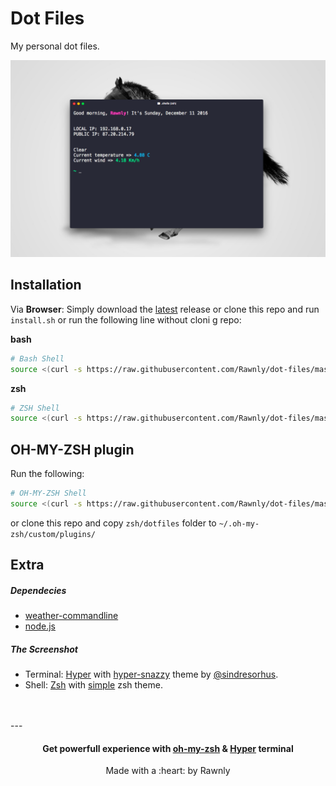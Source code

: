 # Dot Files
My personal dot files.

![alt](img/screenshot.png)

## Installation
<!--

Via **Node.js**:
```bash
	npm install OSX-SETUP
```

-->
Via **Browser**:
Simply download the [latest][lat] release or clone this repo and run `install.sh` or run the following line without cloni g repo:

**bash**
```bash
# Bash Shell
source <(curl -s https://raw.githubusercontent.com/Rawnly/dot-files/master/.installers/remote/_bash.sh)
```

**zsh**
```bash
# ZSH Shell
source <(curl -s https://raw.githubusercontent.com/Rawnly/dot-files/master/.installers/remote/_zsh.sh)
```

## OH-MY-ZSH plugin
Run the following:

```bash
# OH-MY-ZSH Shell
source <(curl -s https://raw.githubusercontent.com/Rawnly/dot-files/master/.installers/remote/_oh-my-zsh.sh)
```

or clone this repo and copy `zsh/dotfiles` folder to `~/.oh-my-zsh/custom/plugins/`


Extra
---
##### Dependecies
* [weather-commandline](http://github.com/rawnly/weather-commandline)
* [node.js](http://nodejs.org)

##### The Screenshot
- Terminal: [Hyper](http://hyper.is) with [hyper-snazzy](https://github.com/sindresorhus/hyper-snazzy) theme by [@sindresorhus](http://github.com/sindresorhus).
- Shell: [Zsh]() with [simple](https://github.com/robbyrussell/oh-my-zsh/blob/master/themes/simple.zsh-theme) zsh theme.



<br>
<br>
---
<h4 align="center">
Get powerfull experience with <a href="https://github.com/robbyrussell/oh-my-zsh">oh-my-zsh</a> & <a href="http://hyper.is">Hyper</a> terminal
</h4>

<p align="center"> Made with a :heart: by Rawnly </p>

[installation]: https://github.com/Rawnly/dot-files/blob/master/install.sh
[lat]: https://github.com/Rawnly/dot-files/releases/
[me]: https://www.github.com/Rawnly/
[plugin]: http://github.com/Rawnly/dot-files/plugin/dotfiles.plugin.zsh

